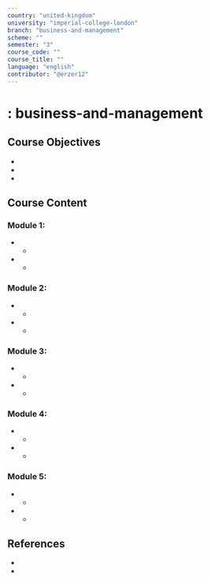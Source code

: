 ```yaml
---
country: "united-kingdom"
university: "imperial-college-london"
branch: "business-and-management"
scheme: ""
semester: "3"
course_code: ""
course_title: ""
language: "english"
contributor: "@erzer12"
---
```

# : business-and-management

## Course Objectives
* 
* 
* 

## Course Content
### Module 1: 
* 
  - 
* 
  - 

### Module 2: 
* 
  - 
* 
  - 

### Module 3: 
* 
  - 
* 
  - 

### Module 4: 
* 
  - 
* 
  - 

### Module 5: 
* 
  - 
* 
  - 

## References
* 
* 
